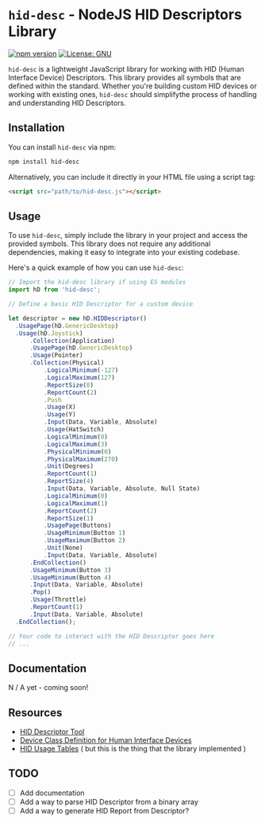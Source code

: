 # `hid-desc` - NodeJS HID Descriptors Library
[![npm version](https://badge.fury.io/js/hid-desc.svg)](https://badge.fury.io/js/hid-desc) [![License: GNU](https://img.shields.io/badge/License-GNU-blue.svg)](https://opensource.org/licenses/GNU)

`hid-desc` is a lightweight JavaScript library for working with HID (Human Interface Device) Descriptors. This library provides all symbols that are defined within the standard. Whether you're building custom HID devices or working with existing ones, `hid-desc` should simplifythe process of handling and understanding HID Descriptors.

## Installation

You can install `hid-desc` via npm:

```bash
npm install hid-desc
```

Alternatively, you can include it directly in your HTML file using a script tag:

```html
<script src="path/to/hid-desc.js"></script>
```

## Usage

To use `hid-desc`, simply include the library in your project and access the provided symbols. This library does not require any additional dependencies, making it easy to integrate into your existing codebase.

Here's a quick example of how you can use `hid-desc`:

```javascript
// Import the hid-desc library if using ES modules
import hD from 'hid-desc';

// Define a basic HID Descriptor for a custom device

let descriptor = new hD.HIDDescriptor()
  .UsagePage(hD.GenericDesktop)
  .Usage(hD.Joystick)
      .Collection(Application)
      .UsagePage(hD.GenericDesktop)
      .Usage(Pointer)
      .Collection(Physical)
          .LogicalMinimum(-127)
          .LogicalMaximum(127)
          .ReportSize(8)
          .ReportCount(2)
          .Push
          .Usage(X)
          .Usage(Y)
          .Input(Data, Variable, Absolute)
          .Usage(HatSwitch)
          .LogicalMinimum(0)
          .LogicalMaximum(3)
          .PhysicalMinimum(0)
          .PhysicalMaximum(270)
          .Unit(Degrees)
          .ReportCount(1)
          .ReportSize(4)
          .Input(Data, Variable, Absolute, Null State)
          .LogicalMinimum(0)
          .LogicalMaximum(1)
          .ReportCount(2)
          .ReportSize(1)
          .UsagePage(Buttons)
          .UsageMinimum(Button 1)
          .UsageMaximum(Button 2)
          .Unit(None)
          .Input(Data, Variable, Absolute)
      .EndCollection()
      .UsageMinimum(Button 3)
      .UsageMinimum(Button 4)
      .Input(Data, Variable, Absolute)
      .Pop()
      .Usage(Throttle)
      .ReportCount(1)
      .Input(Data, Variable, Absolute)
  .EndCollection();

// Your code to interact with the HID Descriptor goes here
// ...

```

## Documentation

N / A yet - coming soon!

## Resources
* [HID Descriptor Tool](https://eleccelerator.com/usbdescreqparser/)
* [Device Class Definition for Human Interface Devices](https://www.usb.org/sites/default/files/hid1_11.pdf)
* [HID Usage Tables](https://usb.org/sites/default/files/hut1_4.pdf) ( but this is the thing that the library implemented )

## TODO
- [ ] Add documentation
- [ ] Add a way to parse HID Descriptor from a binary array
- [ ] Add a way to generate HID Report from Descriptor?